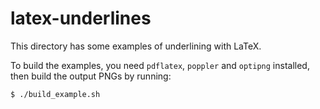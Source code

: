 # latex-underlines

This directory has some examples of underlining with LaTeX.

To build the examples, you need `pdflatex`, `poppler` and `optipng` installed, then build the output PNGs by running:

```console
$ ./build_example.sh
```
